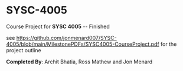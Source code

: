 # SYSC-4005
Course Project for **SYSC 4005** -- Finished

see https://github.com/jonmenard007/SYSC-4005/blob/main/MilestonePDFs/SYSC4005-CourseProject.pdf for the project outline

**Completed By**:
  Archit Bhatia, Ross Mathew and Jon Menard

